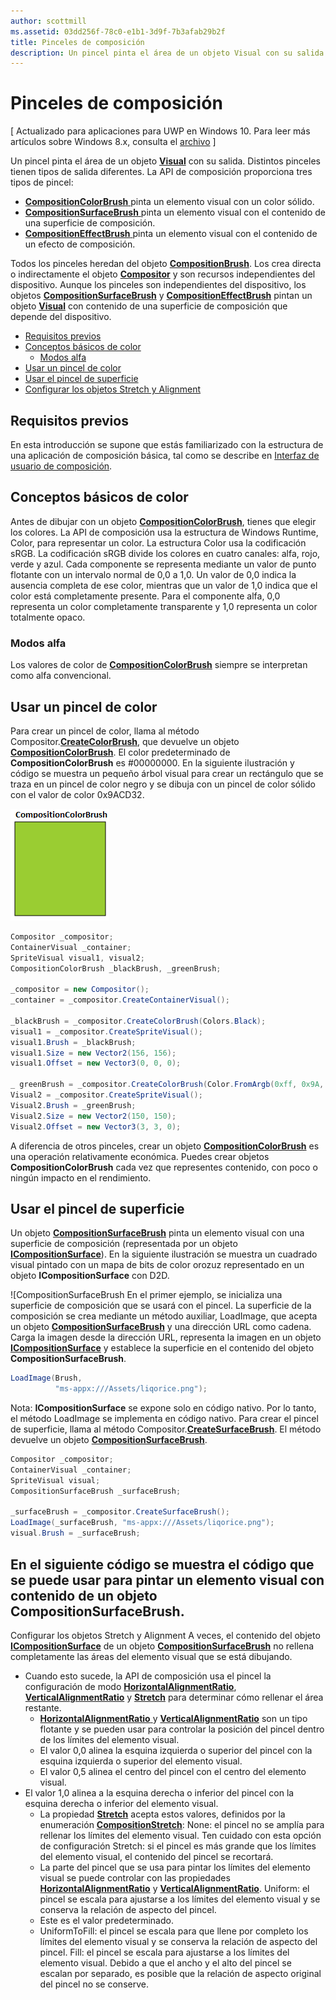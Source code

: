 ```yaml
---
author: scottmill
ms.assetid: 03dd256f-78c0-e1b1-3d9f-7b3afab29b2f
title: Pinceles de composición
description: Un pincel pinta el área de un objeto Visual con su salida. Distintos pinceles tienen tipos de salida diferentes.
---
```

# Pinceles de composición

\[ Actualizado para aplicaciones para UWP en Windows 10. Para leer más artículos sobre Windows 8.x, consulta el [archivo](http://go.microsoft.com/fwlink/p/?linkid=619132) \]

Un pincel pinta el área de un objeto [**Visual**](https://msdn.microsoft.com/library/windows/apps/Dn706858) con su salida. Distintos pinceles tienen tipos de salida diferentes. La API de composición proporciona tres tipos de pincel:

-   [
              **CompositionColorBrush**
            ](https://msdn.microsoft.com/library/windows/apps/Mt589399) pinta un elemento visual con un color sólido.
-   [
              **CompositionSurfaceBrush**
            ](https://msdn.microsoft.com/library/windows/apps/Mt589415) pinta un elemento visual con el contenido de una superficie de composición.
-   [
              **CompositionEffectBrush**
            ](https://msdn.microsoft.com/library/windows/apps/Mt589406) pinta un elemento visual con el contenido de un efecto de composición.

Todos los pinceles heredan del objeto [**CompositionBrush**](https://msdn.microsoft.com/library/windows/apps/Mt589398). Los crea directa o indirectamente el objeto [**Compositor**](https://msdn.microsoft.com/library/windows/apps/Dn706789) y son recursos independientes del dispositivo. Aunque los pinceles son independientes del dispositivo, los objetos [**CompositionSurfaceBrush**](https://msdn.microsoft.com/library/windows/apps/Mt589415) y [**CompositionEffectBrush**](https://msdn.microsoft.com/library/windows/apps/Mt589406) pintan un objeto [**Visual**](https://msdn.microsoft.com/library/windows/apps/Dn706858) con contenido de una superficie de composición que depende del dispositivo.

-   [Requisitos previos](./composition-brushes.md#prerequisites)
-   [Conceptos básicos de color](./composition-brushes.md#color-basics)
    -   [Modos alfa](./composition-brushes.md#alpha-modes)
-   [Usar un pincel de color](./composition-brushes.md#using-color-brush)
-   [Usar el pincel de superficie](./composition-brushes.md#using-surface-brush)
-   [Configurar los objetos Stretch y Alignment](./composition-brushes.md#configuring-stretch-and-alignment)

## Requisitos previos

En esta introducción se supone que estás familiarizado con la estructura de una aplicación de composición básica, tal como se describe en [Interfaz de usuario de composición](visual-layer.md).

## Conceptos básicos de color

Antes de dibujar con un objeto [**CompositionColorBrush**](https://msdn.microsoft.com/library/windows/apps/Mt589399), tienes que elegir los colores. La API de composición usa la estructura de Windows Runtime, Color, para representar un color. La estructura Color usa la codificación sRGB. La codificación sRGB divide los colores en cuatro canales: alfa, rojo, verde y azul. Cada componente se representa mediante un valor de punto flotante con un intervalo normal de 0,0 a 1,0. Un valor de 0,0 indica la ausencia completa de ese color, mientras que un valor de 1,0 indica que el color está completamente presente. Para el componente alfa, 0,0 representa un color completamente transparente y 1,0 representa un color totalmente opaco.

### Modos alfa

Los valores de color de [**CompositionColorBrush**](https://msdn.microsoft.com/library/windows/apps/Mt589399) siempre se interpretan como alfa convencional.

## Usar un pincel de color

Para crear un pincel de color, llama al método Compositor.[**CreateColorBrush**](https://msdn.microsoft.com/en-us/library/windows/apps/windows.ui.composition.compositor.createcolorbrush.aspx), que devuelve un objeto [**CompositionColorBrush**](https://msdn.microsoft.com/library/windows/apps/Mt589399). El color predeterminado de **CompositionColorBrush** es \#00000000. En la siguiente ilustración y código se muestra un pequeño árbol visual para crear un rectángulo que se traza en un pincel de color negro y se dibuja con un pincel de color sólido con el valor de color 0x9ACD32.

![CompositionColorBrush](images/composition-compositioncolorbrush.png)
```cs
Compositor _compositor;
ContainerVisual _container;
SpriteVisual visual1, visual2;
CompositionColorBrush _blackBrush, _greenBrush; 

_compositor = new Compositor();
_container = _compositor.CreateContainerVisual();

_blackBrush = _compositor.CreateColorBrush(Colors.Black);
visual1 = _compositor.CreateSpriteVisual();
visual1.Brush = _blackBrush;
visual1.Size = new Vector2(156, 156);
visual1.Offset = new Vector3(0, 0, 0);

_ greenBrush = _compositor.CreateColorBrush(Color.FromArgb(0xff, 0x9A, 0xCD, 0x32));
Visual2 = _compositor.CreateSpriteVisual();
Visual2.Brush = _greenBrush;
Visual2.Size = new Vector2(150, 150);
Visual2.Offset = new Vector3(3, 3, 0);
```

A diferencia de otros pinceles, crear un objeto [**CompositionColorBrush**](https://msdn.microsoft.com/library/windows/apps/Mt589399) es una operación relativamente económica. Puedes crear objetos **CompositionColorBrush** cada vez que representes contenido, con poco o ningún impacto en el rendimiento.

## Usar el pincel de superficie

Un objeto [**CompositionSurfaceBrush**](https://msdn.microsoft.com/library/windows/apps/Mt589415) pinta un elemento visual con una superficie de composición (representada por un objeto [**ICompositionSurface**](https://msdn.microsoft.com/library/windows/apps/Dn706819)). En la siguiente ilustración se muestra un cuadrado visual pintado con un mapa de bits de color orozuz representado en un objeto **ICompositionSurface** con D2D.

![CompositionSurfaceBrush En el primer ejemplo, se inicializa una superficie de composición que se usará con el pincel. La superficie de la composición se crea mediante un método auxiliar, LoadImage, que acepta un objeto [**CompositionSurfaceBrush**](https://msdn.microsoft.com/library/windows/apps/Mt589415) y una dirección URL como cadena. Carga la imagen desde la dirección URL, representa la imagen en un objeto [**ICompositionSurface**](https://msdn.microsoft.com/library/windows/apps/Dn706819) y establece la superficie en el contenido del objeto **CompositionSurfaceBrush**.

```cs
LoadImage(Brush,
          "ms-appx:///Assets/liqorice.png");
```

Nota: **ICompositionSurface** se expone solo en código nativo. Por lo tanto, el método LoadImage se implementa en código nativo. Para crear el pincel de superficie, llama al método Compositor.[**CreateSurfaceBrush**](https://msdn.microsoft.com/en-us/library/windows/apps/windows.ui.composition.compositor.createsurfacebrush.aspx). El método devuelve un objeto [**CompositionSurfaceBrush**](https://msdn.microsoft.com/library/windows/apps/Mt589415).

```cs
Compositor _compositor;
ContainerVisual _container;
SpriteVisual visual;
CompositionSurfaceBrush _surfaceBrush;

_surfaceBrush = _compositor.CreateSurfaceBrush();
LoadImage(_surfaceBrush, "ms-appx:///Assets/liqorice.png");
visual.Brush = _surfaceBrush;
```

## En el siguiente código se muestra el código que se puede usar para pintar un elemento visual con contenido de un objeto **CompositionSurfaceBrush**.

Configurar los objetos Stretch y Alignment A veces, el contenido del objeto [**ICompositionSurface**](https://msdn.microsoft.com/library/windows/apps/Dn706819) de un objeto [**CompositionSurfaceBrush**](https://msdn.microsoft.com/library/windows/apps/Mt589415) no rellena completamente las áreas del elemento visual que se está dibujando.

-   Cuando esto sucede, la API de composición usa el pincel la configuración de modo [**HorizontalAlignmentRatio**](https://msdn.microsoft.com/en-us/library/windows/apps/windows.ui.composition.compositionsurfacebrush.horizontalalignmentratio.aspx), [**VerticalAlignmentRatio**](https://msdn.microsoft.com/library/windows/apps/windows.ui.composition.compositionsurfacebrush.verticalalignmentratio) y [**Stretch**](https://msdn.microsoft.com/library/windows/apps/windows.ui.composition.compositionsurfacebrush.stretch) para determinar cómo rellenar el área restante.
    -   [
              **HorizontalAlignmentRatio**
            ](https://msdn.microsoft.com/en-us/library/windows/apps/windows.ui.composition.compositionsurfacebrush.horizontalalignmentratio.aspx) y [**VerticalAlignmentRatio**](https://msdn.microsoft.com/library/windows/apps/windows.ui.composition.compositionsurfacebrush.verticalalignmentratio) son un tipo flotante y se pueden usar para controlar la posición del pincel dentro de los límites del elemento visual.
    -   El valor 0,0 alinea la esquina izquierda o superior del pincel con la esquina izquierda o superior del elemento visual.
    -   El valor 0,5 alinea el centro del pincel con el centro del elemento visual.
-   El valor 1,0 alinea a la esquina derecha o inferior del pincel con la esquina derecha o inferior del elemento visual.
    -   La propiedad [**Stretch**](https://msdn.microsoft.com/library/windows/apps/windows.ui.composition.compositionsurfacebrush.stretch) acepta estos valores, definidos por la enumeración [**CompositionStretch**](https://msdn.microsoft.com/library/windows/apps/Dn706786): None: el pincel no se amplía para rellenar los límites del elemento visual. Ten cuidado con esta opción de configuración Stretch: si el pincel es más grande que los límites del elemento visual, el contenido del pincel se recortará.
    -   La parte del pincel que se usa para pintar los límites del elemento visual se puede controlar con las 
              propiedades [**HorizontalAlignmentRatio**](https://msdn.microsoft.com/en-us/library/windows/apps/windows.ui.composition.compositionsurfacebrush.horizontalalignmentratio.aspx) y [**VerticalAlignmentRatio**](https://msdn.microsoft.com/library/windows/apps/windows.ui.composition.compositionsurfacebrush.verticalalignmentratio). Uniform: el pincel se escala para ajustarse a los límites del elemento visual y se conserva la relación de aspecto del pincel.
    -   Este es el valor predeterminado.
    -   UniformToFill: el pincel se escala para que llene por completo los límites del elemento visual y se conserva la relación de aspecto del pincel. Fill: el pincel se escala para ajustarse a los límites del elemento visual. Debido a que el ancho y el alto del pincel se escalan por separado, es posible que la relación de aspecto original del pincel no se conserve.

 

 






<!--HONumber=May16_HO2-->


